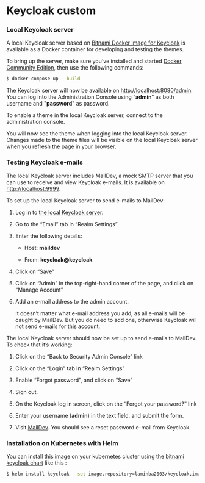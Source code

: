 # Keycloak custom

### Local Keycloak server
A local Keycloak server based on [Bitnami Docker Image for Keycloak](https://github.com/bitnami/bitnami-docker-keycloak) is available as a Docker container for developing and testing the themes.

To bring up the server, make sure you’ve installed and started [Docker Community Edition](https://docs.docker.com/engine/installation/), then use the following commands:
```bash
$ docker-compose up --build
```
The Keycloak server will now be available on <http://localhost:8080/admin>. You can log into the Administration Console using “**admin**” as both username and "**password**" as password.

To enable a theme in the local Keycloak server, connect to the administration console.

You will now see the  theme when logging into the local Keycloak server. Changes made to the theme files will be visible on the local Keycloak server when you refresh the page in your browser.

### Testing Keycloak e-mails
The local Keycloak server includes MailDev, a mock SMTP server that you can use to receive and view Keycloak e-mails. It is available on <http://localhost:9999>.

To set up the local Keycloak server to send e-mails to MailDev:

1. Log in to [the local Keycloak server](http://localhost:8080).

2. Go to the “Email” tab in “Realm Settings”

3. Enter the following details:

    - Host: **maildev**

    - From: **keycloak@keycloak**

4. Click on “Save”

5. Click on “Admin” in the top-right-hand corner of the page, and click on “Manage Account”

6. Add an e-mail address to the admin account.

    It doesn’t matter what e-mail address you add, as all e-mails will be caught by MailDev. But you do need to add one, otherwise Keycloak will not send e-mails for this account.

The local Keycloak server should now be set up to send e-mails to MailDev. To check that it’s working:

1. Click on the “Back to Security Admin Console” link

2. Click on the “Login” tab in “Realm Settings”

3. Enable “Forgot password”, and click on “Save”

4. Sign out.

5. On the Keycloak log in screen, click on the “Forgot your password?” link

6. Enter your username (**admin**) in the text field, and submit the form.

7. Visit [MailDev](http://localhost:9999). You should see a reset password e-mail from Keycloak.

### Installation on Kubernetes with Helm

You can install this image on your kubernetes cluster using the [bitnami keycloak chart](https://github.com/bitnami/charts/tree/master/bitnami/keycloak) like this : 

```bash
$ helm install keycloak --set image.repository=laminba2003/keycloak,image.tag=1.0.0 bitnami/keycloak 
```

